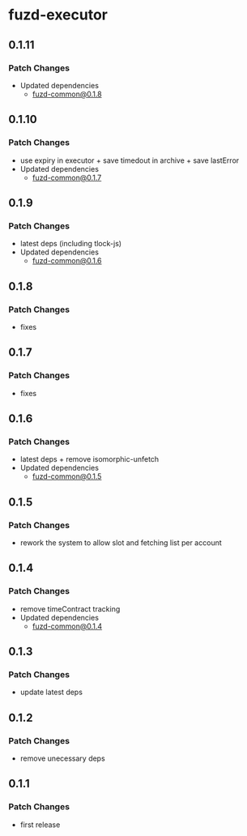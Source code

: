 # fuzd-executor

## 0.1.11

### Patch Changes

- Updated dependencies
  - fuzd-common@0.1.8

## 0.1.10

### Patch Changes

- use expiry in executor + save timedout in archive + save lastError
- Updated dependencies
  - fuzd-common@0.1.7

## 0.1.9

### Patch Changes

- latest deps (including tlock-js)
- Updated dependencies
  - fuzd-common@0.1.6

## 0.1.8

### Patch Changes

- fixes

## 0.1.7

### Patch Changes

- fixes

## 0.1.6

### Patch Changes

- latest deps + remove isomorphic-unfetch
- Updated dependencies
  - fuzd-common@0.1.5

## 0.1.5

### Patch Changes

- rework the system to allow slot and fetching list per account

## 0.1.4

### Patch Changes

- remove timeContract tracking
- Updated dependencies
  - fuzd-common@0.1.4

## 0.1.3

### Patch Changes

- update latest deps

## 0.1.2

### Patch Changes

- remove unecessary deps

## 0.1.1

### Patch Changes

- first release
